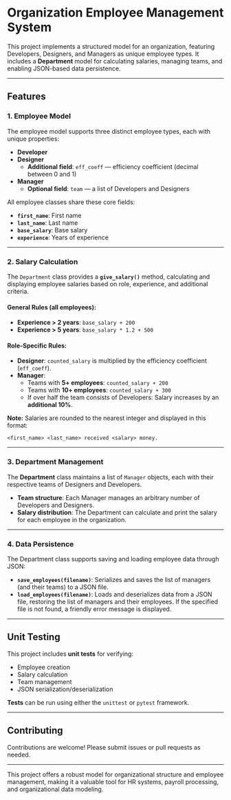 # **Organization Employee Management System**

This project implements a structured model for an organization, featuring Developers, Designers, and Managers as unique employee types. It includes a **Department** model for calculating salaries, managing teams, and enabling JSON-based data persistence.

---

## **Features**

### **1. Employee Model**

The employee model supports three distinct employee types, each with unique properties:

- **Developer**
- **Designer**
  - **Additional field**: `eff_coeff` — efficiency coefficient (decimal between 0 and 1)
- **Manager**
  - **Optional field**: `team` — a list of Developers and Designers

All employee classes share these core fields:
- **`first_name`**: First name
- **`last_name`**: Last name
- **`base_salary`**: Base salary
- **`experience`**: Years of experience

---

### **2. Salary Calculation**

The `Department` class provides a **`give_salary()`** method, calculating and displaying employee salaries based on role, experience, and additional criteria.

#### **General Rules (all employees)**:
- **Experience > 2 years**: `base_salary + 200`
- **Experience > 5 years**: `base_salary * 1.2 + 500`

#### **Role-Specific Rules**:
- **Designer**: `counted_salary` is multiplied by the efficiency coefficient (`eff_coeff`).
- **Manager**:
  - Teams with **5+ employees**: `counted_salary + 200`
  - Teams with **10+ employees**: `counted_salary + 300`
  - If over half the team consists of Developers: Salary increases by an **additional 10%**.

**Note:** Salaries are rounded to the nearest integer and displayed in this format:
```plaintext
<first_name> <last_name> received <salary> money.
```

---

### **3. Department Management**

The **Department** class maintains a list of `Manager` objects, each with their respective teams of Designers and Developers.

- **Team structure**: Each Manager manages an arbitrary number of Developers and Designers.
- **Salary distribution**: The Department can calculate and print the salary for each employee in the organization.

---

### **4. Data Persistence**

The Department class supports saving and loading employee data through JSON:

- **`save_employees(filename)`**: Serializes and saves the list of managers (and their teams) to a JSON file.
- **`load_employees(filename)`**: Loads and deserializes data from a JSON file, restoring the list of managers and their employees. If the specified file is not found, a friendly error message is displayed.

---

## **Unit Testing**

This project includes **unit tests** for verifying:
- Employee creation
- Salary calculation
- Team management
- JSON serialization/deserialization

**Tests** can be run using either the `unittest` or `pytest` framework.

---

## **Contributing**

Contributions are welcome! Please submit issues or pull requests as needed.

---

This project offers a robust model for organizational structure and employee management, making it a valuable tool for HR systems, payroll processing, and organizational data modeling.
